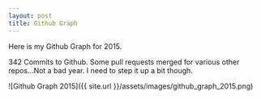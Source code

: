 ```yaml
---
layout: post
title: Github Graph
---
```


Here is my Github Graph for 2015.

342 Commits to Github. Some pull requests merged for various other repos...Not
 a bad year. I need to step it up a bit though.

![Github Graph 2015]({{ site.url }}/assets/images/github_graph_2015.png)

